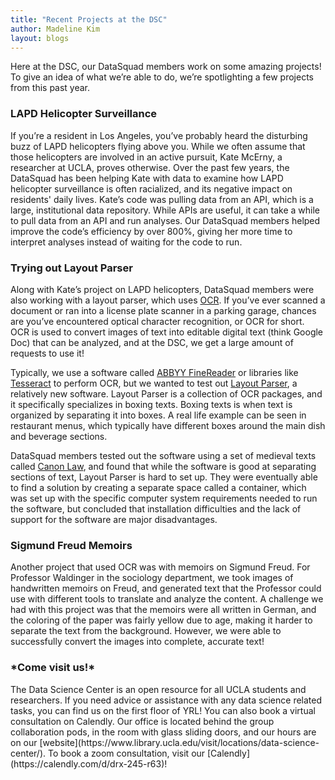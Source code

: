```yaml
---
title: "Recent Projects at the DSC"
author: Madeline Kim
layout: blogs
---
```



Here at the DSC, our DataSquad members work on some amazing projects! To give an idea of what we’re able to do, we’re spotlighting a few projects from this past year. 

<h3>LAPD Helicopter Surveillance</h3>


If you’re a resident in Los Angeles, you’ve probably heard the disturbing buzz of LAPD helicopters flying above you. While we often assume that those helicopters are involved in an active pursuit, Kate McErny, a researcher at UCLA, proves otherwise. Over the past few years, the DataSquad has been helping Kate with data to examine how LAPD helicopter surveillance is often racialized, and its negative impact on residents' daily lives. Kate’s code was pulling data from an API, which is a large, institutional data repository. While APIs are useful, it can take a while to pull data from an API and run analyses. Our DataSquad members helped improve the code’s efficiency by over 800%, giving her more time to interpret analyses instead of waiting for the code to run. 


<h3>Trying out Layout Parser</h3>


Along with Kate’s project on LAPD helicopters, DataSquad members were also working with a layout parser, which uses [OCR](https://aws.amazon.com/what-is/ocr/). If you’ve ever scanned a document or ran into a license plate scanner in a parking garage, chances are you’ve encountered optical character recognition, or OCR for short. OCR is used to convert images of text into editable digital text (think Google Doc) that can be analyzed, and at the DSC, we get a large amount of requests to use it! 

Typically, we use a software called [ABBYY FineReader](https://pdf.abbyy.com/) or libraries like [Tesseract](https://github.com/tesseract-ocr/tesseract) to perform OCR, but we wanted to test out [Layout Parser](https://layout-parser.github.io/), a relatively new software. Layout Parser is a collection of OCR packages, and it specifically specializes in boxing texts. Boxing texts is when text is organized by separating it into boxes. A real life example can be seen in restaurant menus, which typically have different boxes around the main dish and beverage sections.

DataSquad members tested out the software using a set of medieval texts called [Canon Law](https://digital.library.ucla.edu/canonlaw/), and found that while the software is good at separating sections of text, Layout Parser is hard to set up. They were eventually able to find a solution by creating a separate space called a container, which was set up with the specific computer system requirements needed to run the software, but concluded that installation difficulties and the lack of support for the software are major disadvantages.


 <h3>Sigmund Freud Memoirs</h3>


Another project that used OCR was with memoirs on Sigmund Freud. For Professor Waldinger in the sociology department, we took images of handwritten memoirs on Freud, and generated text that the Professor could use with different tools to translate and analyze the content. A challenge we had with this project was that the memoirs were all written in German, and the coloring of the paper was fairly yellow due to age, making it harder to separate the text from the background. However, we were able to successfully convert the images into complete, accurate text!


<h3>*Come visit us!*</h3>
The Data Science Center is an open resource for all UCLA students and researchers. If you need advice or assistance with any data science related tasks, you can find us on the first floor of YRL! You can also book a virtual consultation on Calendly. Our office is located behind the group collaboration pods, in the room with glass sliding doors, and our hours are on our [website](https://www.library.ucla.edu/visit/locations/data-science-center/). To book a zoom consultation, visit our [Calendly](https://calendly.com/d/drx-245-r63)!



